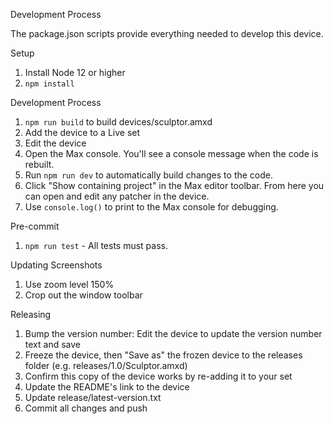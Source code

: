 Development Process

The package.json scripts provide everything needed to develop this device.

Setup
1. Install Node 12 or higher
2. `npm install`

Development Process
1. `npm run build` to build devices/sculptor.amxd
2. Add the device to a Live set
3. Edit the device
4. Open the Max console. You'll see a console message when the code is rebuilt.
5. Run `npm run dev` to automatically build changes to the code.
6. Click "Show containing project" in the Max editor toolbar. From here you can open and edit any patcher in the device.
7. Use `console.log()` to print to the Max console for debugging.

Pre-commit
1. `npm run test` - All tests must pass.

Updating Screenshots
1. Use zoom level 150%
2. Crop out the window toolbar

Releasing
1. Bump the version number: Edit the device to update the version number text and save
2. Freeze the device, then "Save as" the frozen device to the releases folder (e.g. releases/1.0/Sculptor.amxd)
3. Confirm this copy of the device works by re-adding it to your set
4. Update the README's link to the device
5. Update release/latest-version.txt
5. Commit all changes and push
